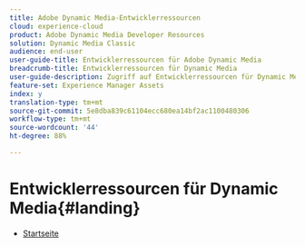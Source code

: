 ```yaml
---
title: Adobe Dynamic Media-Entwicklerressourcen
cloud: experience-cloud
product: Adobe Dynamic Media Developer Resources
solution: Dynamic Media Classic
audience: end-user
user-guide-title: Entwicklerressourcen für Adobe Dynamic Media
breadcrumb-title: Entwicklerressourcen für Dynamic Media
user-guide-description: Zugriff auf Entwicklerressourcen für Dynamic Media, wie das Viewer-Referenzhandbuch, die Image Production System API, die Image Serving and Rendering API und Versionshinweise zu archived Scene7.
feature-set: Experience Manager Assets
index: y
translation-type: tm+mt
source-git-commit: 5e8dba839c61104ecc680ea14bf2ac1100480306
workflow-type: tm+mt
source-wordcount: '44'
ht-degree: 88%

---
```



# Entwicklerressourcen für Dynamic Media{#landing}

+ [Startseite](home.md)

<!--This TOC may not be necessary. Not sure, so leaving it in.
+ [Viewers Reference Guide](/help/aem-viewers-ref/homeviewers.md)
+ [IS/IR API](/help/aem-is-ir-api/homeisir.md)
+ [IPS API](/help/aem-ips-api/c-overview.md)
+ [Image Authoring](/help/aem-ia/aem-ia-home.md)
+ [Dynamic Media Classic Release Notes](/help/s7-release-notes/homern.md)
-->
